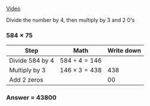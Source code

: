 [Video](http://mathninja.org/multiplying-by-75/)

Divide the number by 4, then multiply by 3 and 2 0's

### $584 \times 75$

| Step            | Math                 | Write down |
| --------------- | -------------------- | ---------- |
| Divide 584 by 4 | $584 \div 4 = 146$   |            |
| Multiply by 3   | $146 \times 3 = 438$ | 438        |
| Add 2 zeros     |                      | 00         |

### Answer = 43800